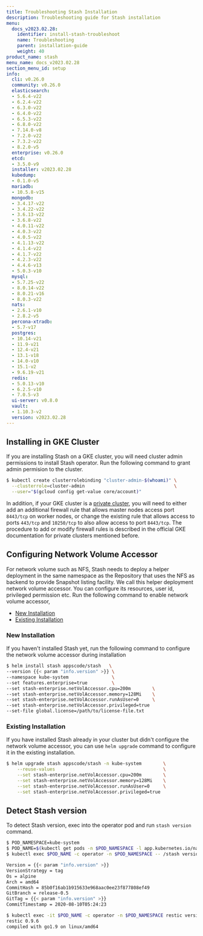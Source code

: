 ```yaml
---
title: Troubleshooting Stash Installation
description: Troubleshooting guide for Stash installation
menu:
  docs_v2023.02.28:
    identifier: install-stash-troubleshoot
    name: Troubleshooting
    parent: installation-guide
    weight: 40
product_name: stash
menu_name: docs_v2023.02.28
section_menu_id: setup
info:
  cli: v0.26.0
  community: v0.26.0
  elasticsearch:
  - 5.6.4-v22
  - 6.2.4-v22
  - 6.3.0-v22
  - 6.4.0-v22
  - 6.5.3-v22
  - 6.8.0-v22
  - 7.14.0-v8
  - 7.2.0-v22
  - 7.3.2-v22
  - 8.2.0-v5
  enterprise: v0.26.0
  etcd:
  - 3.5.0-v9
  installer: v2023.02.28
  kubedump:
  - 0.1.0-v5
  mariadb:
  - 10.5.8-v15
  mongodb:
  - 3.4.17-v22
  - 3.4.22-v22
  - 3.6.13-v22
  - 3.6.8-v22
  - 4.0.11-v22
  - 4.0.3-v22
  - 4.0.5-v22
  - 4.1.13-v22
  - 4.1.4-v22
  - 4.1.7-v22
  - 4.2.3-v22
  - 4.4.6-v13
  - 5.0.3-v10
  mysql:
  - 5.7.25-v22
  - 8.0.14-v22
  - 8.0.21-v16
  - 8.0.3-v22
  nats:
  - 2.6.1-v10
  - 2.8.2-v5
  percona-xtradb:
  - 5.7-v17
  postgres:
  - 10.14-v21
  - 11.9-v21
  - 12.4-v21
  - 13.1-v18
  - 14.0-v10
  - 15.1-v2
  - 9.6.19-v21
  redis:
  - 5.0.13-v10
  - 6.2.5-v10
  - 7.0.5-v3
  ui-server: v0.8.0
  vault:
  - 1.10.3-v2
  version: v2023.02.28
---
```


## Installing in GKE Cluster

If you are installing Stash on a GKE cluster, you will need cluster admin permissions to install Stash operator. Run the following command to grant admin permision to the cluster.

```bash
$ kubectl create clusterrolebinding "cluster-admin-$(whoami)" \
  --clusterrole=cluster-admin                                 \
  --user="$(gcloud config get-value core/account)"
```

In addition, if your GKE cluster is a [private cluster](https://cloud.google.com/kubernetes-engine/docs/how-to/private-clusters), you will need to either add an additional firewall rule that allows master nodes access port `8443/tcp` on worker nodes, or change the existing rule that allows access to ports `443/tcp` and `10250/tcp` to also allow access to port `8443/tcp`. The procedure to add or modify firewall rules is described in the official GKE documentation for private clusters mentioned before.

## Configuring Network Volume Accessor

For network volume such as NFS, Stash needs to deploy a helper deployment in the same namespace as the Repository that uses the NFS as backend to provide Snapshot listing facility. We call this helper deployment network volume accessor. You can configure its resources, user id, privileged permission etc. Run the following command to enable network volume accessor,


<ul class="nav nav-tabs" id="installerTab" role="tablist">
  <li class="nav-item">
    <a class="nav-link active" id="new-installer-tab" data-toggle="tab" href="#new-installation-tab" role="tab" aria-controls="new-installation-tab" aria-selected="true">New Installation</a>
  </li>
  <li class="nav-item">
    <a class="nav-link" id="existing-installation" data-toggle="tab" href="#existing-installation-tab" role="tab" aria-controls="existing-installation-tab" aria-selected="false">Existing Installation</a>
  </li>
</ul>
<div class="tab-content" id="installerTabContent">
  <div class="tab-pane fade show active" id="new-installation-tab" role="tabpanel" aria-labelledby="new-installation-tab">

### New Installation

If you haven't installed Stash yet, run the following command to configure the network volume accessor during installation

```bash
$ helm install stash appscode/stash   \
--version {{< param "info.version" >}} \
--namespace kube-system                \
--set features.enterprise=true         \
--set stash-enterprise.netVolAccessor.cpu=200m        \
--set stash-enterprise.netVolAccessor.memory=128Mi    \
--set stash-enterprise.netVolAccessor.runAsUser=0     \
--set stash-enterprise.netVolAccessor.privileged=true
--set-file global.license=/path/to/license-file.txt
```

</div>
<div class="tab-pane fade" id="existing-installation-tab" role="tabpanel" aria-labelledby="existing-installation-tab">

### Existing Installation

If you have installed Stash already in your cluster but didn't configure the network volume accessor, you can use `helm upgrade` command to configure it in the existing installation.

```bash
$ helm upgrade stash appscode/stash -n kube-system        \
    --reuse-values                                        \
    --set stash-enterprise.netVolAccessor.cpu=200m        \
    --set stash-enterprise.netVolAccessor.memory=128Mi    \
    --set stash-enterprise.netVolAccessor.runAsUser=0     \
    --set stash-enterprise.netVolAccessor.privileged=true
```
</div>
</div>



## Detect Stash version

To detect Stash version, exec into the operator pod and run `stash version` command.

```bash
$ POD_NAMESPACE=kube-system
$ POD_NAME=$(kubectl get pods -n $POD_NAMESPACE -l app.kubernetes.io/name=stash-community -o jsonpath={.items[0].metadata.name})
$ kubectl exec $POD_NAME -c operator -n $POD_NAMESPACE -- /stash version

Version = {{< param "info.version" >}}
VersionStrategy = tag
Os = alpine
Arch = amd64
CommitHash = 85b0f16ab1b915633e968aac0ee23f877808ef49
GitBranch = release-0.5
GitTag = {{< param "info.version" >}}
CommitTimestamp = 2020-08-10T05:24:23

$ kubectl exec -it $POD_NAME -c operator -n $POD_NAMESPACE restic version
restic 0.9.6
compiled with go1.9 on linux/amd64
```
